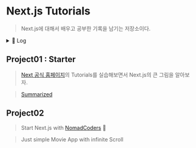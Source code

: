 # Next.js Tutorials

> Next.js에 대해서 배우고 공부한 기록을 남기는 저장소이다.

<details>
<summary>📝 Log</summary>
21.12.23 restart repo <br />
22.01.14 project02 Completed 🚀 <br />
</details>

## Project01 : Starter

> [Next 공식 홈페이지](https://nextjs.org/)의 Tutorials를 실습해보면서 Next.js의 큰 그림을 알아보자.

> [Summarized](./project01_starter/docs/project01.md)

## Project02

> Start Next.js with [NomadCoders](https://nomadcoders.co/nextjs-fundamentals) 🚀

> Just simple Movie App with infinite Scroll
